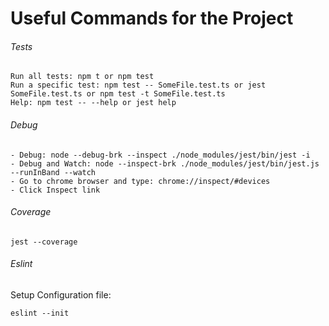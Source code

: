 # Useful Commands for the Project

###### Tests
```properties
Run all tests: npm t or npm test
Run a specific test: npm test -- SomeFile.test.ts or jest SomeFile.test.ts or npm test -t SomeFile.test.ts
Help: npm test -- --help or jest help
```

###### Debug
```properties
- Debug: node --debug-brk --inspect ./node_modules/jest/bin/jest -i
- Debug and Watch: node --inspect-brk ./node_modules/jest/bin/jest.js --runInBand --watch 
- Go to chrome browser and type: chrome://inspect/#devices
- Click Inspect link
```

###### Coverage 
```properties
jest --coverage
```

###### Eslint
Setup Configuration file:
```properties
eslint --init
```
